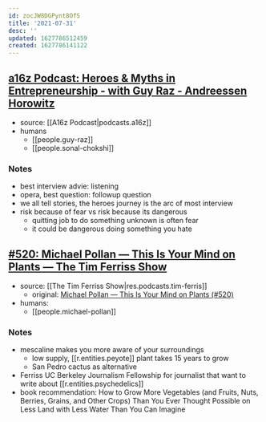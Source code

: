 ```yaml
---
id: zocJW8DGPynt8OfS
title: '2021-07-31'
desc: ''
updated: 1627786512459
created: 1627786141122
---
```


## [a16z Podcast: Heroes & Myths in Entrepreneurship - with Guy Raz - Andreessen Horowitz](https://a16z.com/2020/09/12/guy-raz-how-i-built-this-podcast-book-entrepreneurship-hero-journey-failure-porn-optimism-possibility/)
- source: [[A16z Podcast|podcasts.a16z]]
- humans
  * [[people.guy-raz]]
  * [[people.sonal-chokshi]]

### Notes
- best interview advie: listening
- opera, best question: followup question
- we all tell stories, the heroes journey is the arc of most interview
- risk because of fear vs risk because its dangerous
  - quitting job to do something unknown is often fear
  - it could be dangerous doing something you hate

## [#520: Michael Pollan — This Is Your Mind on Plants — The Tim Ferriss Show](https://overcast.fm/+Kebtbl5B4)
- source: [[The Tim Ferriss Show|res.podcasts.tim-ferris]]
  - original: [Michael Pollan — This Is Your Mind on Plants (#520)](https://tim.blog/2021/06/28/michael-pollan-this-is-your-mind-on-plants/)
- humans:
  - [[people.michael-pollan]]

### Notes
- mescaline makes you more aware of your surroundings 
  - low supply, [[r.entities.peyote]] plant takes 15 years to grow
  - San Pedro cactus as alternative
- Ferriss UC Berkeley Journalism Fellowship for journalist that want to write about [[r.entities.psychedelics]]
- book recommendation: How to Grow More Vegetables (and Fruits, Nuts, Berries, Grains, and Other Crops) Than You Ever Thought Possible on Less Land with Less Water Than You Can Imagine 
